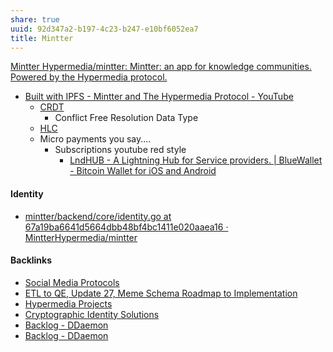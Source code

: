 ```yaml
---
share: true
uuid: 92d347a2-b197-4c23-b247-e10bf6052ea7
title: Mintter
---
```

[Mintter Hypermedia/mintter: Mintter: an app for knowledge communities. Powered by the Hypermedia protocol.](https://github.com/MintterHypermedia/mintter#deploy-a-group-site)



* [Built with IPFS - Mintter and The Hypermedia Protocol - YouTube](https://www.youtube.com/watch?v=K3U6A4sgKo4&t=28s)
	* [CRDT](../9b4fec6f-946d-4190-89c0-fc93d8c20977)
		* Conflict Free Resolution Data Type
	* [HLC](../89467309-dc10-48f0-8340-9f781e9117f0)
	* Micro payments you say.... 
		* Subscriptions youtube red style
			* [LndHUB - A Lightning Hub for Service providers. | BlueWallet - Bitcoin Wallet for iOS and Android](https://bluewallet.io/lndhub/)

#### Identity

* [mintter/backend/core/identity.go at 67a19ba6641d5664dbb48bf4bc1411e020aaea16 · MintterHypermedia/mintter](https://github.com/MintterHypermedia/mintter/blob/67a19ba6641d5664dbb48bf4bc1411e020aaea16/backend/core/identity.go#L13)

#### Backlinks

* [Social Media Protocols](/37e87601-6401-4560-95ba-13e732de1ce4)
* [ETL to QE, Update 27, Meme Schema Roadmap to Implementation](/f0940244-8feb-4c30-99b6-d64f155c0d10)
* [Hypermedia Projects](/17c98fae-689f-45d3-a2ee-6b1d29525f99)
* [Cryptographic Identity Solutions](/f5eee849-3ed2-4fb6-a006-522bdcb233fe)
* [Backlog - DDaemon](/b9cd3e8b-1727-4a22-9332-90b42b5a7ffb)
* [Backlog - DDaemon](/b9cd3e8b-1727-4a22-9332-90b42b5a7ffb)